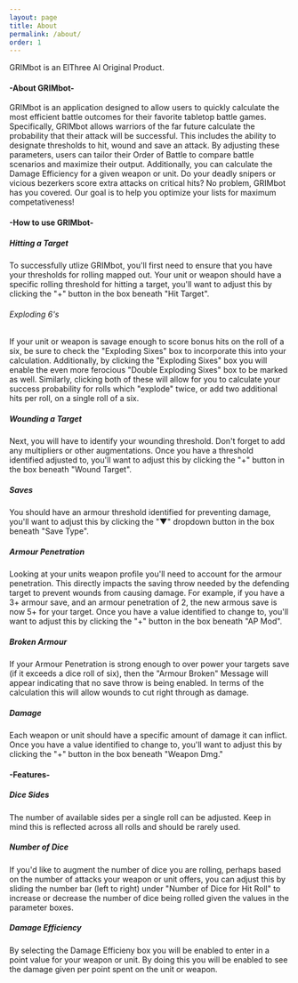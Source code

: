 ```yaml
---
layout: page
title: About
permalink: /about/
order: 1
---
```


GRIMbot is an ElThree AI Original Product.

#### -About GRIMbot-

GRIMbot is an application designed to allow users to quickly calculate the most efficient battle outcomes for their favorite tabletop battle games. Specifically, GRIMbot allows warriors of the far future calculate the probability that their attack will be successful. This includes the ability to designate thresholds to hit, wound and save an attack. By adjusting these parameters, users can tailor their Order of Battle to compare battle scenarios and maximize their output. Additionally, you can calculate the Damage Efficiency for a given weapon or unit. Do your deadly snipers or vicious bezerkers score extra attacks on critical hits? No problem, GRIMbot has you covered. Our goal is to help you optimize your lists for maximum competativeness!

#### -How to use GRIMbot-

##### Hitting a Target

To successfully utlize GRIMbot, you'll first need to ensure that you have your thresholds for rolling mapped out. Your unit or weapon should have a specific rolling threshold for hitting a target, you'll want to adjust this by clicking the "+" button in the box beneath "Hit Target".

###### Exploding 6's

If your unit or weapon is savage enough to score bonus hits on the roll of a six, be sure to check the "Exploding Sixes" box to incorporate this into your calculation. Additionally, by clicking the "Exploding Sixes" box you will enable the even more ferocious "Double Exploding Sixes" box to be marked as well. Similarly, clicking both of these will allow for you to calculate your success probability for rolls which "explode" twice, or add two additional hits per roll, on a single roll of a six.

##### Wounding a Target

Next, you will have to identify your wounding threshold. Don't forget to add any multipliers or other augmentations. Once you have a threshold identified adjusted to, you'll want to adjust this by clicking the "+" button in the box beneath "Wound Target".

##### Saves


You should have an armour threshold identified for preventing damage, you'll want to adjust this by clicking the "▼" dropdown button in the box beneath "Save Type".

##### Armour Penetration

Looking at your units weapon profile you'll need to account for the armour penetration. This directly impacts the saving throw needed by the defending target to prevent wounds from causing damage. For example, if you have a 3+ armour save, and an armour penetration of 2, the new armous save is now 5+ for your target. Once you have a value identified to change to, you'll want to adjust this by clicking the "+" button in the box beneath "AP Mod".

##### Broken Armour

If your Armour Penetration is strong enough to over power your targets save (if it exceeds a dice roll of six), then the "Armour Broken" Message will appear indicating that no save throw is being enabled. In terms of the calculation this will allow wounds to cut right through as damage.

##### Damage

Each weapon or unit should have a specific amount of damage it can inflict.  Once you have a value identified to change to, you'll want to adjust this by clicking the "+" button in the box beneath "Weapon Dmg."

#### -Features-

##### Dice Sides

The number of available sides per a single roll can be adjusted. Keep in mind this is reflected across all rolls and should be rarely used.

##### Number of Dice

If you'd like to augment the number of dice you are rolling, perhaps based on the number of attacks your weapon or unit offers, you can adjust this by sliding the number bar (left to right) under "Number of Dice for Hit Roll" to increase or decrease the number of dice being rolled given the values in the parameter boxes.

##### Damage Efficiency

By selecting the Damage Efficieny box you will be enabled to enter in a point value for your weapon or unit. By doing this you will be enabled to see the damage given per point spent on the unit or weapon.


```python

```
